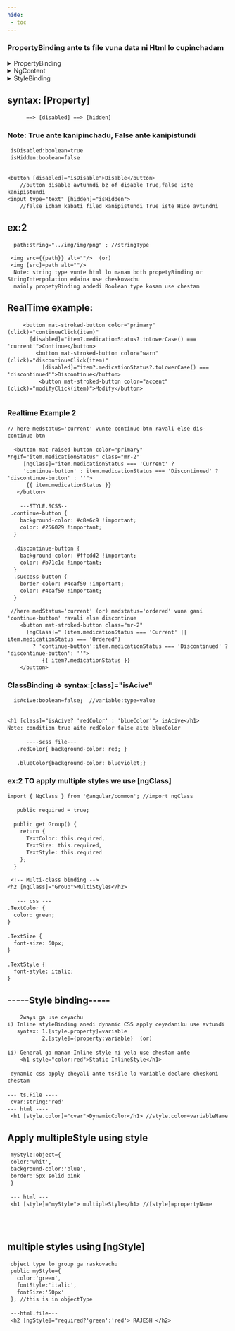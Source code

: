 ```yaml
---
hide:
 - toc
---
```


### PropertyBinding ante ts file vuna data ni Html lo cupinchadam

<details>
  <summary>PropertyBinding</summary>
  <img src="/images/propertyBinding.jpg" alt="Output image" style="max-width: 100%; height: auto;" />
</details>
<details>
  <summary>NgContent</summary>
  <img src="/images/ngContent.jpg" alt="Output image" style="max-width: 100%; height: auto;" />
</details>
<details>
  <summary>StyleBinding</summary>
  <img src="/images/stylebinding.jpg" alt="Output image" style="max-width: 100%; height: auto;" />
</details>

## syntax: [Property]  

```
      ==> [disabled] ==> [hidden]
```

### Note: True ante kanipinchadu, False ante kanipistundi

``` title="ts.file"
 isDisabled:boolean=true
 isHidden:boolean=false
 
```

```title="html"
<button [disabled]="isDisable">Disable</button>
    //button disable avtunndi bz of disable True,false iste kanipistundi
<input type="text" [hidden]="isHidden">
    //false icham kabati filed kanipistundi True iste Hide avtundni
```

## ex:2 
``` title="ts.file"
  path:string="../img/img/png" ; //stringType
```
``` title="html"  
 <img src={{path}} alt=""/>  (or) 
 <img [src]=path alt=""/> 
  Note: string type vunte html lo manam both propetyBinding or StringInterpolation edaina use cheskovachu
  mainly propetyBinding andedi Boolean type kosam use chestam

```
 ## RealTime example:
``` title="html.file"
     <button mat-stroked-button color="primary" (click)="continueClick(item)"
       [disabled]="item?.medicationStatus?.toLowerCase() === 'current'">Continue</button>
         <button mat-stroked-button color="warn" (click)="discontinueClick(item)"
           [disabled]="item?.medicationStatus?.toLowerCase() === 'discontinued'">Discontinue</button>
          <button mat-stroked-button color="accent" (click)="modifyClick(item)">Modify</button>
			
```
### Realtime Example 2

``` title="html"
// here medstatus='current' vunte continue btn ravali else dis-continue btn

  <button mat-raised-button color="primary" *ngIf="item.medicationStatus" class="mr-2"
     [ngClass]="item.medicationStatus === 'Current' ? 
     'continue-button' : item.medicationStatus === 'Discontinued' ? 'discontinue-button' : ''">
      {{ item.medicationStatus }}
   </button>

	---STYLE.SCSS--			  
 .continue-button {
    background-color: #c8e6c9 !important;
    color: #256029 !important;          
  }
  
  .discontinue-button {
    background-color: #ffcdd2 !important; 
    color: #b71c1c !important;           
  }
  .success-button {
    border-color: #4caf50 !important; 
    color: #4caf50 !important;
  }
```

```
 //here medStatus='current' (or) medstatus='ordered' vuna gani 'continue-button' ravali else discontinue
    <button mat-stroked-button class="mr-2"
      [ngClass]=" (item.medicationStatus === 'Current' || item.medicationStatus === 'Ordered') 
        ? 'continue-button':item.medicationStatus === 'Discontinued' ? 'discontinue-button': ''">
           {{ item?.medicationStatus }}
    </button>
```


### ClassBinding  => syntax:[class]="isAcive"
``` title="ts file"
  isAcive:boolean=false;  //variable:type=value
```
``` title="html"

<h1 [class]="isAcive? 'redColor' : 'blueColor'"> isAcive</h1>
Note: condition true aite redColor false aite blueColor

      ----scss file---
   .redColor{ background-color: red; }

   .blueColor{background-color: blueviolet;}
```
### ex:2 TO apply multiple styles we use [ngClass]
``` title="ts.file"
import { NgClass } from '@angular/common'; //import ngClass

   public required = true;

  public get Group() {
    return {
      TextColor: this.required,
      TextSize: this.required,
      TextStyle: this.required
    };
  }
```
``` title="html.file"  
 <!-- Multi-class binding -->
<h2 [ngClass]="Group">MultiStyles</h2>

   --- css ---
.TextColor {
  color: green;
}

.TextSize {
  font-size: 60px;
}

.TextStyle {
  font-style: italic;
}
```

## -----Style binding-----

```
    2ways ga use ceyachu
i) Inline styleBinding anedi dynamic CSS apply ceyadaniku use avtundi
   syntax: 1.[style.property]=variable
           2.[style]={property:variable}  (or)

ii) General ga manam-Inline style ni yela use chestam ante 
    <h1 style="color:red">Static InlineStyle</h1>

 dynamic css apply cheyali ante tsFile lo variable declare cheskoni chestam
 
--- ts.File ----
 cvar:string:'red'
--- html ----
 <h1 [style.color]="cvar">DynamicColor</h1> //style.color=variableName 
```

## Apply multipleStyle using style
 
``` title="ts.file"
 myStyle:object={
 color:'whit',
 background-color:'blue',
 border:'5px solid pink
 }
 
 --- html ---
 <h1 [style]="myStyle"> multipleStyle</h1> //[style]=propertyName
 
 
 
```
 ## multiple styles using [ngStyle]

 ``` title="ts.file"
  object type lo group ga raskovachu
  public myStyle={  
    color:'green',
    fontStyle:'italic',
    fontSize:'50px'
  }; //this is in objectType

  ---html.file---
  <h2 [ngStyle]="required?'green':'red'> RAJESH </h2>
 ```